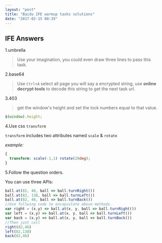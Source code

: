 ```yaml
---
layout: "post"
title: "Baidu IFE warmup tasks solutions"
date: "2017-02-15 00:39"
---
```


## IFE Answers

1.umbrella

> Use your imagination, you could even draw three lines to pass this task.

<!--more-->

2.base64

> Use `Ctrl+A` select all page you will say a encrypted string, use **online decrypt tools** to decode this string to get the next task url.

3.403

> get the window's height and set the lock numbers equal to that value.

```js
$(window).height;
```

4.Use css `transform`

`transform` includes two attributes named `scale` & `rotate`

*example:*

```css
{
  transform: scale(-1,1) rotate(20deg);
}
```

<!--

```css
{
top: 109px;
left: 580px;
}
{
top: 201px;
left: 675px;
transform: scale(1.2,1.2)
}
{
top: 109px;
left: 791px;
transform: scale(-1,1) rotate(20deg);
}
```

-->

5.Follow the question orders.

You can use three APIs:

```js
ball.at(82, 46, ball => ball.turnRight())
ball.at(82, 138, ball => ball.turnLeft())
ball.at(82, 46, ball => ball.turnBack())
//Use follwing code to encapsulate above methods.
var right = (x,y) => ball.at(x, y, ball => ball.turnRight())
var left = (x,y) => ball.at(x, y, ball => ball.turnLeft())
var back = (x,y) => ball.at(x, y, ball => ball.turnBack())
//Then just call
right(82,46)
left(82,138)
back(82,46)
```

<!--

```js
ball.at(82, 46, ball => ball.turnRight())
ball.at(82, 138, ball => ball.turnLeft())
ball.at(274, 136, ball => ball.turnLeft())
ball.at(272, 38, ball => ball.turnRight())
ball.at(374, 38, ball => ball.turnRight())
ball.at(374, 100, ball => ball.turnLeft())
ball.at(464, 100, ball => ball.turnLeft())
ball.at(464, 15, ball => ball.turnRight())
ball.at(550, 15, ball => ball.turnRight())
ball.at(550, 100, ball => ball.turnLeft())
ball.at(620, 100, ball => ball.turnRight())
ball.at(620, 180, ball => ball.turnRight())
ball.at(570, 180, ball => ball.turnLeft())
ball.at(570, 472, ball => ball.turnLeft())
```

-->
